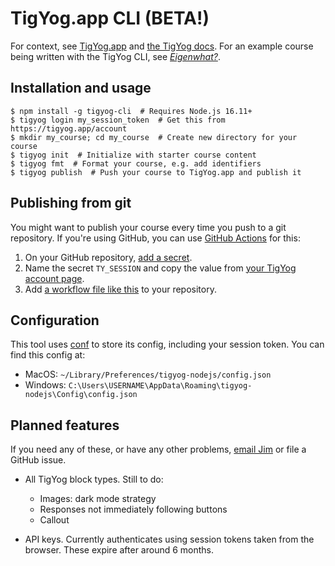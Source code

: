 # TigYog.app CLI (BETA!)

For context, see [TigYog.app](https://tigyog.app/) and [the TigYog docs](https://docs.tigyog.app/).
For an example course being written with the TigYog CLI, see [_Eigenwhat?_](https://github.com/tigyog/eigenwhat).

## Installation and usage

```shell-session
$ npm install -g tigyog-cli  # Requires Node.js 16.11+
$ tigyog login my_session_token  # Get this from https://tigyog.app/account
$ mkdir my_course; cd my_course  # Create new directory for your course
$ tigyog init  # Initialize with starter course content
$ tigyog fmt  # Format your course, e.g. add identifiers
$ tigyog publish  # Push your course to TigYog.app and publish it
```

## Publishing from git

You might want to publish your course every time you push to a git repository.
If you're using GitHub, you can use [GitHub Actions](https://docs.github.com/en/actions/quickstart) for this:

1. On your GitHub repository, [add a secret](https://docs.github.com/en/actions/security-guides/encrypted-secrets).
2. Name the secret `TY_SESSION` and copy the value from [your TigYog account page](https://tigyog.app/account).
3. Add [a workflow file like this](https://github.com/tigyog/eigenwhat/blob/main/.github/workflows/publish.yml) to your repository.

## Configuration

This tool uses [conf](https://github.com/sindresorhus/conf) to store its config, including your session token.
You can find this config at:

* MacOS: `~/Library/Preferences/tigyog-nodejs/config.json`
* Windows: `C:\Users\USERNAME\AppData\Roaming\tigyog-nodejs\Config\config.json`

## Planned features

If you need any of these, or have any other problems,
[email Jim](mailto:jameshfisher@gmail.com) or file a GitHub issue.

* All TigYog block types.
  Still to do:

  * Images: dark mode strategy
  * Responses not immediately following buttons
  * Callout

* API keys.
  Currently authenticates using session tokens taken from the browser.
  These expire after around 6 months.
